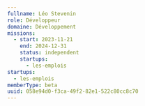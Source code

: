 ```yaml
---
fullname: Léo Stevenin
role: Développeur
domaine: Développement
missions:
  - start: 2023-11-21
    end: 2024-12-31
    status: independent
    startups:
      - les-emplois
startups:
  - les-emplois
memberType: beta
uuid: 058e94d0-f3ca-49f2-82e1-522c80cc8c70
---
```

